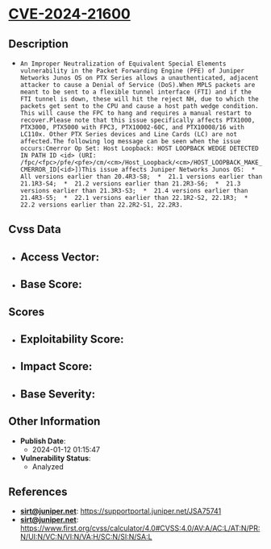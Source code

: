 
# [CVE-2024-21600](https://supportportal.juniper.net/JSA75741)

## Description

- `An Improper Neutralization of Equivalent Special Elements vulnerability in the Packet Forwarding Engine (PFE) of Juniper Networks Junos OS on PTX Series allows a unauthenticated, adjacent attacker to cause a Denial of Service (DoS).When MPLS packets are meant to be sent to a flexible tunnel interface (FTI) and if the FTI tunnel is down, these will hit the reject NH, due to which the packets get sent to the CPU and cause a host path wedge condition. This will cause the FPC to hang and requires a manual restart to recover.Please note that this issue specifically affects PTX1000, PTX3000, PTX5000 with FPC3, PTX10002-60C, and PTX10008/16 with LC110x. Other PTX Series devices and Line Cards (LC) are not affected.The following log message can be seen when the issue occurs:Cmerror Op Set: Host Loopback: HOST LOOPBACK WEDGE DETECTED IN PATH ID <id> (URI: /fpc/<fpc>/pfe/<pfe>/cm/<cm>/Host_Loopback/<cm>/HOST_LOOPBACK_MAKE_CMERROR_ID[<id>])This issue affects Juniper Networks Junos OS:  *  All versions earlier than 20.4R3-S8;  *  21.1 versions earlier than 21.1R3-S4;  *  21.2 versions earlier than 21.2R3-S6;  *  21.3 versions earlier than 21.3R3-S3;  *  21.4 versions earlier than 21.4R3-S5;  *  22.1 versions earlier than 22.1R2-S2, 22.1R3;  *  22.2 versions earlier than 22.2R2-S1, 22.2R3.`

## Cvss Data

- **Access Vector**:
  - 
- **Base Score**:
  - 

## Scores

- **Exploitability Score**:
  - 
- **Impact Score**:
  - 
- **Base Severity**:
  - 

## Other Information

- **Publish Date**:
  - 2024-01-12 01:15:47
- **Vulnerability Status**:
  - Analyzed

## References

- **sirt@juniper.net**: https://supportportal.juniper.net/JSA75741
- **sirt@juniper.net**: https://www.first.org/cvss/calculator/4.0#CVSS:4.0/AV:A/AC:L/AT:N/PR:N/UI:N/VC:N/VI:N/VA:H/SC:N/SI:N/SA:L
